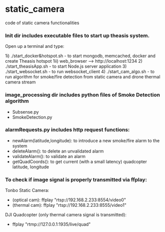 # static_camera
code of static camera functionalities

### Init dir includes executable files to start up theasis system.
Open up a terminal and type:

1i) ./start_docker&hotspot.sh - to start mongodb, memcached, docker and create Theasis hotspot
1ii) web_browser --> http://localhost:1234
2) ./start_theasisApp.sh - to start Node.js server application
3) ./start_websocket.sh - to run websocket_client
4) ./start_cam_algo.sh - to run algorithm for smoke/fire detection from static camera and drone thermal camera stream

### image_processing dir includes python files of Smoke Detection algorithm

- Subsense.py
- SmokeDetection.py

### alarmRequests.py includes http request functions:

- newAlarm(latitude,longitude): to introduce a new smoke/fire alarm to the system 
- deleteAlarm(): to delete an unvalidated alarm 
- validateAlarm(): to validate an alarm 
- getQuadCoords(): to get current (with a small latency) quadcopter latitude, longitude 

### To check if image signal is properly transmitted via ffplay:

 Tonbo Static Camera:
  - (optical cam): ffplay "rtsp://192.168.2.233:8554/video0"
  - (thermal cam): ffplay "rtsp://192.168.2.233:8555/video1"

 DJI Quadcopter (only thermal camera signal is transmitted):
  - ffplay "rtmp://127.0.0.1:1935/live/quad" 
  
  
  
